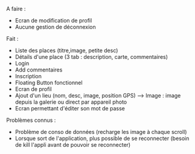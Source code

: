 A faire :
- Ecran de modification de profil
- Aucune gestion de déconnexion



Fait :
- Liste des places (titre,image, petite desc)
- Détails d'une place (3 tab : description, carte, commentaires)
- Login
- Add commentaires
- Inscription
- Floating Button fonctionnel
- Ecran de profil
- Ajout d'un lieu (nom, desc, image, position GPS)
--> Image : image depuis la galerie ou direct par appareil photo
- Ecran permettant d'éditer son mot de passe


Problèmes connus :
- Problème de conso de données (recharge les image à chaque scroll)
- Lorsque sort de l'application, plus possible de se reconnecter (besoin de kill l'appli avant de pouvoir se reconnecter)
